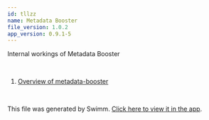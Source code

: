 ```yaml
---
id: tllzz
name: Metadata Booster
file_version: 1.0.2
app_version: 0.9.1-5
---
```


<!-- Intro - Do not remove this comment -->
Internal workings of Metadata Booster

<br/>

<!-- Steps - Do not remove this comment -->
1. [Overview of metadata-booster](overview-of-metadata-booster.xmxgf.sw.md)


<br/>

This file was generated by Swimm. [Click here to view it in the app](https://app.swimm.io/repos/Z2l0aHViJTNBJTNBYm9vc3RlciUzQSUzQWJvb3N0ZXJjbG91ZA==/docs/tllzz).